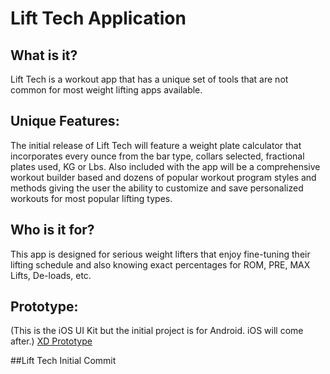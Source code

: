 # Lift Tech Application
## What is it?
  Lift Tech is a workout app that has a unique set of tools that are not common for most weight lifting apps available.
## Unique Features:
  The initial release of Lift Tech will feature a weight plate calculator that incorporates every ounce from the bar type, collars selected, fractional plates used, KG or Lbs.
  Also included with the app will be a comprehensive workout builder based and dozens of popular workout program styles and methods giving the user the ability to customize and save personalized workouts for most popular lifting types.
## Who is it for?
  This app is designed for serious weight lifters that enjoy fine-tuning their lifting schedule and also knowing exact percentages for ROM, PRE, MAX Lifts, De-loads, etc.
## Prototype:
(This is the iOS UI Kit but the initial project is for Android. iOS will come after.)
  [XD Prototype](https://xd.adobe.com/view/2f57f736-55f2-43b9-b257-6b9bc09be31d-7a04)
  
##Lift Tech Initial Commit

